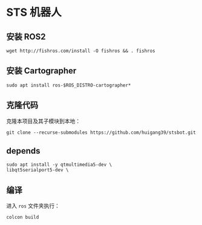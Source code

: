 # STS 机器人

## 安装 ROS2

```shell
wget http://fishros.com/install -O fishros && . fishros
```

## 安装 Cartographer

```shell
sudo apt install ros-$ROS_DISTRO-cartographer*
```

## 克隆代码
克隆本项目及其子模块到本地：

```shell
git clone --recurse-submodules https://github.com/huigang39/stsbot.git
```

## depends

```shell
sudo apt install -y qtmultimedia5-dev \
libqt5serialport5-dev \
```

## 编译

进入 `ros` 文件夹执行：

```shell
colcon build
```
